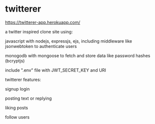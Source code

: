 # twitterer

https://twitterer-app.herokuapp.com/

a twitter inspired clone site using:

javascript with nodejs, expressjs, ejs, including middleware like jsonwebtoken to authenticate users

monogodb with mongoose to fetch and store data like password hashes (bcryptjs)

include ".env" file with
JWT_SECRET_KEY and URI

twitterer features:

signup login

posting text or replying

liking posts

follow users

